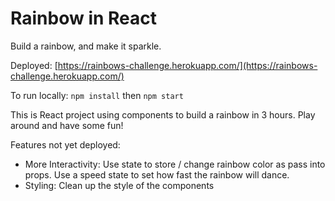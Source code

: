 # Rainbow in React
Build a rainbow, and make it sparkle.

Deployed: [https://rainbows-challenge.herokuapp.com/](https://rainbows-challenge.herokuapp.com/)

To run locally: `npm install` then `npm start`

This is React project using components to build a rainbow in 3 hours. Play around and have some fun!

Features not yet deployed:
- More Interactivity: Use state to store / change rainbow color as pass into props. Use a speed state to set how fast the rainbow will dance.
- Styling: Clean up the style of the components
